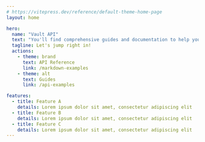 ```yaml
---
# https://vitepress.dev/reference/default-theme-home-page
layout: home

hero:
  name: "Vault API"
  text: "You'll find comprehensive guides and documentation to help you start working with Vault as quickly as possible, as well as support if you get stuck"
  tagline: Let's jump right in!
  actions:
    - theme: brand
      text: API Reference
      link: /markdown-examples
    - theme: alt
      text: Guides
      link: /api-examples

features:
  - title: Feature A
    details: Lorem ipsum dolor sit amet, consectetur adipiscing elit
  - title: Feature B
    details: Lorem ipsum dolor sit amet, consectetur adipiscing elit
  - title: Feature C
    details: Lorem ipsum dolor sit amet, consectetur adipiscing elit
---
```


